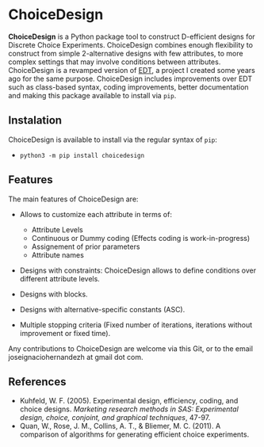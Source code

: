 # ChoiceDesign

**ChoiceDesign** is a Python package tool to construct D-efficient designs for Discrete Choice Experiments. ChoiceDesign combines enough flexibility to construct from simple 2-alternative designs with few attributes, to more complex settings that may involve conditions between attributes. ChoiceDesign is a revamped version of [EDT](https://github.com/ighdez/EDT), a project I created some years ago for the same purpose. ChoiceDesign includes improvements over EDT such as class-based syntax, coding improvements, better documentation and making this package available to install via `pip`.

## Instalation

ChoiceDesign is available to install via the regular syntax of `pip`:

* ``python3 -m pip install choicedesign``

## Features

The main features of ChoiceDesign are:

* Allows to customize each attribute in terms of:
  * Attribute Levels
  * Continuous or Dummy coding (Effects coding is work-in-progress)
  * Assignement of prior parameters
  * Attribute names

* Designs with constraints: ChoiceDesign allows to define conditions over different attribute levels.
* Designs with blocks.
* Designs with alternative-specific constants (ASC).
* Multiple stopping criteria (Fixed number of iterations, iterations without improvement or fixed time).

Any contributions to ChoiceDesign are welcome via this Git, or to the email joseignaciohernandezh at gmail dot com. 

## References
* Kuhfeld, W. F. (2005). Experimental design, efficiency, coding, and choice designs. *Marketing research methods in SAS: Experimental design, choice, conjoint, and graphical techniques*, 47-97.
* Quan, W., Rose, J. M., Collins, A. T., & Bliemer, M. C. (2011). A comparison of algorithms for generating efficient choice experiments.